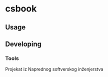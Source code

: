 

# csbook



## Usage



## Developing



### Tools
 

Projekat iz Naprednog softverskog inženjerstva

